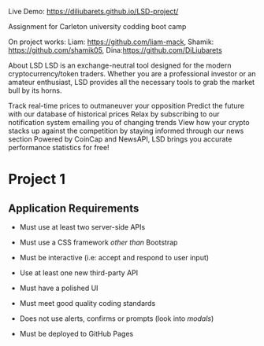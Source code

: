 Live Demo: https://diliubarets.github.io/LSD-project/

Assignment for Carleton university codding boot camp 


On project works:
Liam: https://github.com/liam-mack, 
Shamik: https://github.com/shamik05, 
Dina:https://github.com/DiLiubarets


About LSD
LSD is an exchange-neutral tool designed for the modern cryptocurrency/token traders. Whether you are a professional investor or an amateur enthusiast, LSD provides all the necessary tools to grab the market bull by its horns.

 Track real-time prices to outmaneuver your opposition
 Predict the future with our database of historical prices
 Relax by subscribing to our notification system emailing you of changing trends
 View how your crypto stacks up against the competition by staying informed through our news section
Powered by CoinCap and NewsAPI, LSD brings you accurate performance statistics for free!

# Project 1

## Application Requirements

* Must use at least two server-side APIs

* Must use a CSS framework _other than_ Bootstrap

* Must be interactive (i.e: accept and respond to user input)

* Use at least one new third-party API

* Must have a polished UI

* Must meet good quality coding standards

* Does not use alerts, confirms or prompts (look into _modals_)

* Must be deployed to GitHub Pages
